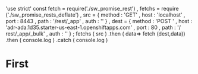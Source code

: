 'use strict'
const fetch = require('./sw_promise_rest')
, fetchs = require ('./sw_promise_rests_deflate')
, src = { method : 'GET'
, host : 'localhost'
, port : 8443
, path : '/rest/_app'
, auth : ''
}
, dest = { method : 'POST '
, host : 'adr-ada.1d35.starter-us-east-1.openshiftapps.com'
, port : 80
, path : '/ rest/_app/_bulk'
, auth : ''
}
;
fetchs ( src )
.then ( data=> fetch (dest,data))
.then ( console.log )
.catch ( console.log )
# First
